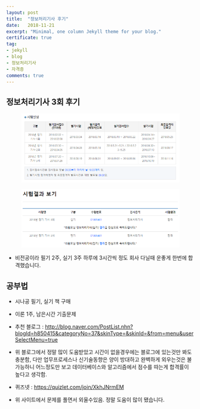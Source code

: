 ```yaml
---
layout: post
title:  "정보처리기사 후기"
date:   2018-11-21
excerpt: "Minimal, one column Jekyll theme for your blog."
certificate: true
tag:
- jekyll
- blog
- 정보처리기사
- 자격증
comments: true
---
```


## 정보처리기사 3회 후기

<figure>
    <a href="/assets/img/cert_01.png"><img src="/assets/img/cert_01.png"></a>
    <!--<figcaption>Caption describing these two images.</figcaption>-->
</figure>

<figure>
    <a href="/assets/img/cert_02.png"><img src="/assets/img/cert_02.png"></a>
    <!--<figcaption>Caption describing these two images.</figcaption>-->
</figure>

* 비전공이라 필기 2주, 실기 3주 하루에 3시간씩 정도 회사 다닐때 운좋게 한번에 합격했습니다.

## 공부법
* 시나공 필기, 실기 책 구매
* 이론 1주, 남은시간 기출문제   
* 추천 블로그 : http://blog.naver.com/PostList.nhn?blogId=h850415&categoryNo=37&skinType=&skinId=&from=menu&userSelectMenu=true

* 위 블로그에서 정말 많이 도움받았고 시간이 없을경우에는 블로그에 있는것만 봐도 충분함, 다만 업무프로세스나 신기술동향은 양이 방대하고 완벽하게 외우는것은 불가능하니 어느정도만 보고 데이터베이스와 알고리즘에서 점수를 따는게 합격률이 높다고 생각함.

* 퀴즈넷 : https://quizlet.com/join/XkhJNrmEM
* 위 사이트에서 문제를 풀면서 외울수있음. 정말 도움이 많이 됐습니다.


